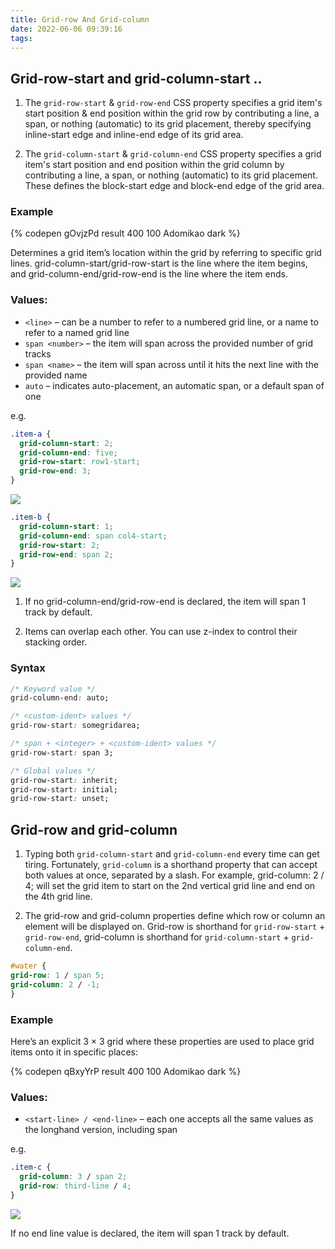 ```yaml
---
title: Grid-row And Grid-column
date: 2022-06-06 09:39:16
tags:
---
```


## Grid-row-start and grid-column-start ..

1. The `grid-row-start` & `grid-row-end` CSS property specifies a grid item's start position  & end position within the grid row by contributing a line, a span, or nothing (automatic) to its grid placement, thereby specifying inline-start edge  and inline-end edge of its grid area.

2. The `grid-column-start` & `grid-column-end` CSS property specifies a grid item's start position and end position within the grid column by contributing a line, a span, or nothing (automatic) to its grid placement. These defines the block-start edge and block-end edge of the grid area.

### Example

{% codepen gOvjzPd result 400 100 Adomikao dark %}


Determines a grid item’s location within the grid by referring to specific grid lines. grid-column-start/grid-row-start is the line where the item begins, and grid-column-end/grid-row-end is the line where the item ends.

### Values:

- `<line>` – can be a number to refer to a numbered grid line, or a name to refer to a named grid line
- `span <number>` – the item will span across the provided number of grid tracks
- `span <name>` – the item will span across until it hits the next line with the provided name
- `auto` – indicates auto-placement, an automatic span, or a default span of one

e.g.
```CSS CSS
.item-a {
  grid-column-start: 2;
  grid-column-end: five;
  grid-row-start: row1-start;
  grid-row-end: 3;
}
```

![](/images/grid-column-row-start-end-01.svg)

```CSS CSS
.item-b {
  grid-column-start: 1;
  grid-column-end: span col4-start;
  grid-row-start: 2;
  grid-row-end: span 2;
}
```
![](/images/grid-column-row-start-end-02.svg)

1. If no grid-column-end/grid-row-end is declared, the item will span 1 track by default.

2. Items can overlap each other. You can use z-index to control their stacking order.



### Syntax

```CSS CSS
/* Keyword value */
grid-column-end: auto;

/* <custom-ident> values */
grid-row-start: somegridarea;

/* span + <integer> + <custom-ident> values */
grid-row-start: span 3;

/* Global values */
grid-row-start: inherit;
grid-row-start: initial;
grid-row-start: unset;
```

## Grid-row and grid-column

1. Typing both `grid-column-start` and `grid-column-end` every time can get tiring. Fortunately, `grid-column` is a shorthand property that can accept both values at once, separated by a slash.
For example, grid-column: 2 / 4; will set the grid item to start on the 2nd vertical grid line and end on the 4th grid line.

2. The grid-row and grid-column properties define which row or column an element will be displayed on. Grid-row is shorthand for  `grid-row-start` + `grid-row-end`, grid-column is shorthand for `grid-column-start` + `grid-column-end`.

```CSS CSS
#water {
grid-row: 1 / span 5;
grid-column: 2 / -1;
}
```


### Example

Here’s an explicit 3 × 3 grid where these properties are used to place grid items onto it in specific places:

{% codepen qBxyYrP result 400 100 Adomikao dark %}

### Values:

- `<start-line> / <end-line>` – each one accepts all the same values as the longhand version, including span

e.g.

```CSS CSS
.item-c {
  grid-column: 3 / span 2;
  grid-row: third-line / 4;
}
```
![](/images/grid-column-row.svg)

If no end line value is declared, the item will span 1 track by default.
